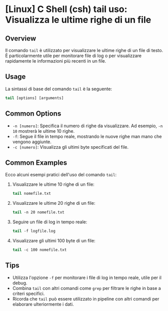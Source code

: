# [Linux] C Shell (csh) tail uso: Visualizza le ultime righe di un file

## Overview
Il comando `tail` è utilizzato per visualizzare le ultime righe di un file di testo. È particolarmente utile per monitorare file di log o per visualizzare rapidamente le informazioni più recenti in un file.

## Usage
La sintassi di base del comando `tail` è la seguente:

```csh
tail [options] [arguments]
```

## Common Options
- `-n [numero]`: Specifica il numero di righe da visualizzare. Ad esempio, `-n 10` mostrerà le ultime 10 righe.
- `-f`: Segue il file in tempo reale, mostrando le nuove righe man mano che vengono aggiunte.
- `-c [numero]`: Visualizza gli ultimi byte specificati del file.

## Common Examples
Ecco alcuni esempi pratici dell'uso del comando `tail`:

1. Visualizzare le ultime 10 righe di un file:
   ```csh
   tail nomefile.txt
   ```

2. Visualizzare le ultime 20 righe di un file:
   ```csh
   tail -n 20 nomefile.txt
   ```

3. Seguire un file di log in tempo reale:
   ```csh
   tail -f logfile.log
   ```

4. Visualizzare gli ultimi 100 byte di un file:
   ```csh
   tail -c 100 nomefile.txt
   ```

## Tips
- Utilizza l'opzione `-f` per monitorare i file di log in tempo reale, utile per il debug.
- Combina `tail` con altri comandi come `grep` per filtrare le righe in base a criteri specifici.
- Ricorda che `tail` può essere utilizzato in pipeline con altri comandi per elaborare ulteriormente i dati.
